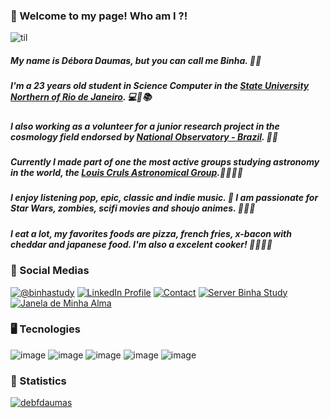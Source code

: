 ### 🧸 Welcome to my page! Who am I ?!  

![til](https://github.com/debfdaumas/debfdaumas/blob/main/honda%20tohru.gif?raw=true)

##### My name is Débora Daumas, but you can call me Binha. 🙂💗
##### I'm a 23 years old student in Science Computer in the [State University Northern of Rio de Janeiro](https://uenf.br/portal/). 💻🤖📚
##### I also working as a volunteer for a junior research project in the cosmology field endorsed by [National Observatory - Brazil](https://www.gov.br/observatorio/pt-br). 🌌🌃
##### Currently I made part of one the most active groups studying astronomy in the world, the [Louis Cruls Astronomical Group](https://academia.cientistacriativo.org/).🚀👩‍🚀🔭
##### I enjoy listening pop, epic, classic and indie music. 🎼 I am passionate for Star Wars, zombies, scifi movies and shoujo animes. 🧟‍♀️🎥
##### I eat a lot, my favorites foods are pizza, french fries, x-bacon with cheddar and japanese food. I'm also a excelent cooker! 🍕🍣🍟🍔

### 📧 Social Medias

[![@binhastudy][InstagramLink]](https://www.instagram.com/binhastudy/)
[![LinkedIn Profile][LinkedInLink]](https://www.linkedin.com/in/ddaumas/)
[![Contact][EmailLink]](mailto:contato@deboradaumas.com)
[![Server Binha Study][DiscordLink]](https://discord.gg/fXexafjW)
[![Janela de Minha Alma][TumblrLink]](https://janelademinhaalma-blog.tumblr.com/)

### 🖥️ Tecnologies

![image](https://img.shields.io/badge/Python-3776AB?style=for-the-badge&logo=python&logoColor=white)
![image](https://img.shields.io/badge/R-276DC3?style=for-the-badge&logo=r&logoColor=white)
![image](https://img.shields.io/badge/scikit_learn-F7931E?style=for-the-badge&logo=scikit-learn&logoColor=white)
![image](https://img.shields.io/badge/Numpy-777BB4?style=for-the-badge&logo=numpy&logoColor=white)
![image](https://img.shields.io/badge/Pandas-2Cnk2D72?style=for-the-badge&logo=pandas&logoColor=white)


### 🧮 Statistics

[![debfdaumas](https://github-readme-stats.vercel.app/api/top-langs/?username=debfdaumas&hide=html&layout=compact&theme=default)](https://github.com/debfdaumas/)

[InstagramLink]: https://img.shields.io/badge/Instagram-E4405F?style=for-the-badge&logo=instagram&logoColor=white
[DiscordLink]: https://img.shields.io/badge/Discord-7289DA?style=for-the-badge&logo=discord&logoColor=white
[LinkedInLink]: https://img.shields.io/badge/LinkedIn-0077B5?style=for-the-badge&logo=linkedin&logoColor=white
[TumblrLink]: https://img.shields.io/badge/Tumblr-%2336465D.svg?&style=for-the-badge&logo=Tumblr&logoColor=white
[EmailLink]: https://img.shields.io/badge/Gmail-D14836?style=for-the-badge&logo=gmail&logoColor=white
